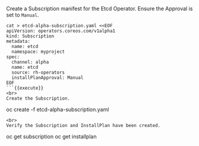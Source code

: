 Create a Subscription manifest for the Etcd Operator. Ensure the Approval is set to `Manual`.

```
cat > etcd-alpha-subscription.yaml <<EOF
apiVersion: operators.coreos.com/v1alpha1
kind: Subscription
metadata:
  name: etcd
  namespace: myproject 
spec:
  channel: alpha
  name: etcd
  source: rh-operators
  installPlanApproval: Manual
EOF
```{{execute}}
<br>
Create the Subscription.

```
oc create -f etcd-alpha-subscription.yaml
```{{execute}}
<br>
Verify the Subscription and InstallPlan have been created.

```
oc get subscription
oc get installplan
```{{execute}}